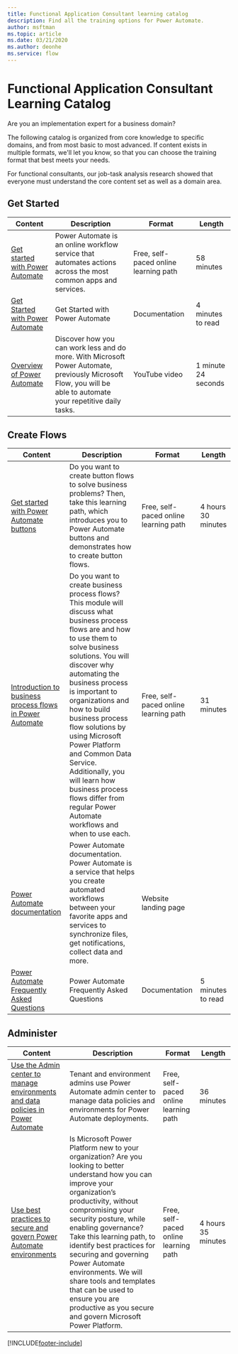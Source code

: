 ```yaml
---
title: Functional Application Consultant learning catalog
description: Find all the training options for Power Automate.
author: msftman
ms.topic: article
ms.date: 03/21/2020
ms.author: deonhe
ms.service: flow
---
```


# Functional Application Consultant Learning Catalog

Are you an implementation expert for a business domain? 

The following catalog is organized from core knowledge to specific domains, and from most basic to most advanced. If content exists in multiple formats, we'll let you know, so that you can choose the training format that best meets your needs.

For functional consultants, our job-task analysis research showed that everyone must understand the core content set as well as a domain area. 

## Get Started<a name="get-started"></a>
| Content  | Description  | Format | Length    |
|------------------------------------------------------------------------------------------------|-----------------------------------------------------------------------------------------------------------------------------------------------------------------|---------------------------------------|-------------------|
| [Get started with Power Automate](https://docs.microsoft.com/learn/modules/get-started-flows/) | Power Automate is an online workflow service that automates actions across the most common apps and services.         | Free, self-paced online learning path | 58 minutes    |
| [Get Started with Power Automate](https://docs.microsoft.com/power-automate/getting-started)   | Get Started with Power Automate  | Documentation | 4 minutes to read |
| [Overview of Power Automate](https://www.youtube.com/watch?v=hCuxuUaGC6Y)  | Discover how you can work less and do more. With Microsoft Power Automate, previously Microsoft Flow, you will be able to automate your repetitive daily tasks. | YouTube video  | 1 minute 24 seconds   |
## Create Flows<a name="create-flows"></a>
| Content  | Description  | Format | Length    |
|------------------------------------------------------------------------------------------------|-----------------------------------------------------------------------------------------------------------------------------------------------------------------|---------------------------------------|-------------------|
| [Get started with Power Automate buttons](https://docs.microsoft.com/learn/paths/get-started-power-automate-buttons/) | Do you want to create button flows to solve business problems? Then, take this learning path, which introduces you to Power Automate buttons and demonstrates how to create button flows.  | Free, self-paced online learning path | 4 hours 30 minutes |
| [Introduction to business process flows in Power Automate](https://docs.microsoft.com/learn/modules/intro-business-process-flows/)	|Do you want to create business process flows? This module will discuss what business process flows are and how to use them to solve business solutions. You will discover why automating the business process is important to organizations and how to build business process flow solutions by using Microsoft Power Platform and Common Data Service. Additionally, you will learn how business process flows differ from regular Power Automate workflows and when to use each.|	Free, self-paced online learning path|	31 minutes |
| [Power Automate documentation](https://docs.microsoft.com/power-automate/)  | Power Automate documentation. Power Automate is a service that helps you create automated workflows between your favorite apps and services to synchronize files, get notifications, collect data and more. | Website landing page |      |
| [Power Automate Frequently Asked Questions](https://docs.microsoft.com/power-automate/frequently-asked-questions)     | Power Automate Frequently Asked Questions   | Documentation   | 5 minutes to read  |
## Administer<a name="administer"></a>
| Content  | Description  | Format | Length    |
|------------------------------------------------------------------------------------------------|-----------------------------------------------------------------------------------------------------------------------------------------------------------------|---------------------------------------|-------------------|
| [Use the Admin center to manage environments and data policies in Power Automate](https://docs.microsoft.com/learn/modules/administer-flows/) | Tenant and environment admins use Power Automate admin center to manage data policies and environments for Power Automate deployments.  | Free, self-paced online learning path | 36 minutes  |
| [Use best practices to secure and govern Power Automate environments](https://docs.microsoft.com/learn/paths/best-practices-environments/)    | Is Microsoft Power Platform new to your organization? Are you looking to better understand how you can improve your organization’s productivity, without compromising your security posture, while enabling governance? Take this learning path, to identify best practices for securing and governing Power Automate environments. We will share tools and templates that can be used to ensure you are productive as you secure and govern Microsoft Power Platform. | Free, self-paced online learning path | 4 hours 35 minutes |


[!INCLUDE[footer-include](../includes/footer-banner.md)]
